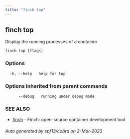 ```yaml
---
title: "finch top"
---
```

## finch top

Display the running processes of a container

```
finch top [flags]
```

### Options

```
  -h, --help   help for top
```

### Options inherited from parent commands

```
      --debug   running under debug mode
```

### SEE ALSO

* [finch](../finch/)	 - Finch: open-source container development tool

###### Auto generated by spf13/cobra on 2-Mar-2023
